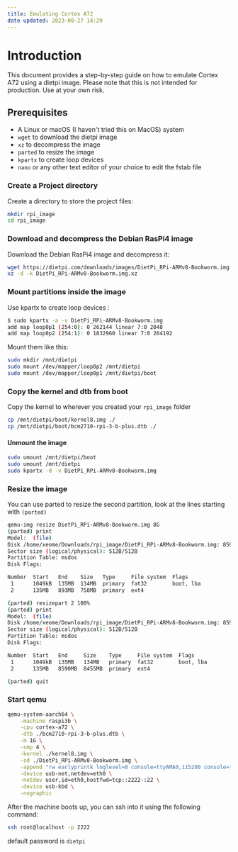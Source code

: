 ```yaml
---
title: Emulating Cortex A72
date updated: 2023-08-27 14:29
---
```


# Introduction

This document provides a step-by-step guide on how to emulate Cortex A72 using a dietpi image. Please note that this is not intended for production. Use at your own risk.

## Prerequisites

- A Linux or macOS (I haven't tried this on MacOS) system
- `wget` to download the dietpi image
- `xz` to decompress the image
- `parted` to resize the image
- `kpartx` to create loop devices
- `nano` or any other text editor of your choice to edit the fstab file

### Create a Project directory

Create a directory to store the project files:

```sh
mkdir rpi_image
cd rpi_image
```

### Download and decompress the Debian RasPi4 image

Download the Debian RasPi4 image and decompress it:

```sh
wget https://dietpi.com/downloads/images/DietPi_RPi-ARMv8-Bookworm.img.xz
xz -d -k DietPi_RPi-ARMv8-Bookworm.img.xz
```

### Mount partitions inside the image

Use kpartx to create loop devices :

```sh
$ sudo kpartx -a -v DietPi_RPi-ARMv8-Bookworm.img
add map loop0p1 (254:0): 0 262144 linear 7:0 2048
add map loop0p2 (254:1): 0 1832960 linear 7:0 264192
```

Mount them like this:

```sh
sudo mkdir /mnt/dietpi
sudo mount /dev/mapper/loop0p2 /mnt/dietpi
sudo mount /dev/mapper/loop0p1 /mnt/dietpi/boot
```

### Copy the kernel and dtb from boot

Copy the kernel to wherever you created your `rpi_image` folder

```sh
cp /mnt/dietpi/boot/kernel8.img ./
cp /mnt/dietpi/boot/bcm2710-rpi-3-b-plus.dtb ./
```

#### Unmount the image

```sh
sudo umount /mnt/dietpi/boot
sudo umount /mnt/dietpi
sudo kpartx -d -v DietPi_RPi-ARMv8-Bookworm.img
```

### Resize the image

You can use parted to resize the second partition, look at the lines starting with `(parted)`

```sh
qemu-img resize DietPi_RPi-ARMv8-Bookworm.img 8G
(parted) print
Model:  (file)
Disk /home/xeome/Downloads/rpi_image/DietPi_RPi-ARMv8-Bookworm.img: 8590MB
Sector size (logical/physical): 512B/512B
Partition Table: msdos
Disk Flags:

Number  Start   End    Size   Type     File system  Flags
 1      1049kB  135MB  134MB  primary  fat32        boot, lba
 2      135MB   893MB  758MB  primary  ext4

(parted) resizepart 2 100%
(parted) print
Model:  (file)
Disk /home/xeome/Downloads/rpi_image/DietPi_RPi-ARMv8-Bookworm.img: 8590MB
Sector size (logical/physical): 512B/512B
Partition Table: msdos
Disk Flags:

Number  Start   End     Size    Type     File system  Flags
 1      1049kB  135MB   134MB   primary  fat32        boot, lba
 2      135MB   8590MB  8455MB  primary  ext4

(parted) quit
```

### Start qemu

```sh
qemu-system-aarch64 \
    -machine raspi3b \
    -cpu cortex-a72 \
    -dtb ./bcm2710-rpi-3-b-plus.dtb \
    -m 1G \
    -smp 4 \
    -kernel ./kernel8.img \
    -sd ./DietPi_RPi-ARMv8-Bookworm.img \
    -append "rw earlyprintk loglevel=8 console=ttyAMA0,115200 console=tty highres=off console=ttyAMA0 dwc_otg.lpm_enable=0 root=/dev/mmcblk0p2 rootdelay=1 modules-load=dwc2,g_ether" \
    -device usb-net,netdev=eth0 \
    -netdev user,id=eth0,hostfwd=tcp::2222-:22 \
    -device usb-kbd \
    -nographic
```

After the machine boots up, you can ssh into it using the following command:

```sh
ssh root@localhost -p 2222
```

default password is `dietpi`
